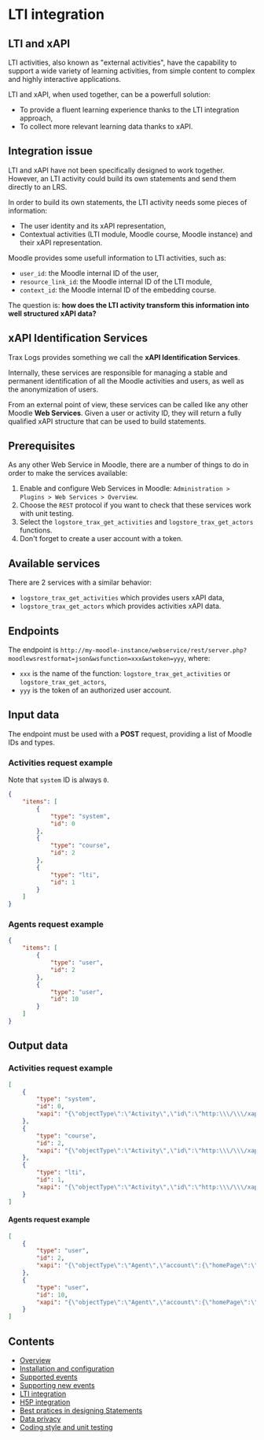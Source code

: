 # LTI integration


## LTI and xAPI

LTI activities, also known as "external activities", have the capability to support a wide variety of learning activities,
from simple content to complex and highly interactive applications.

LTI and xAPI, when used together, can be a powerfull solution:
- To provide a fluent learning experience thanks to the LTI integration approach,
- To collect more relevant learning data thanks to xAPI.


## Integration issue

LTI and xAPI have not been specifically designed to work together. However, an LTI activity could build its own statements and send them directly to an LRS.

In order to build its own statements, the LTI activity needs some pieces of information:

- The user identity and its xAPI representation,
- Contextual activities (LTI module, Moodle course, Moodle instance) and their xAPI representation.

Moodle provides some usefull information to LTI activities, such as:

- `user_id`: the Moodle internal ID of the user,
- `resource_link_id`: the Moodle internal ID of the LTI module,
- `context_id`: the Moodle internal ID of the embedding course.

The question is: **how does the LTI activity transform this information into well structured xAPI data?**


## xAPI Identification Services

Trax Logs provides something we call the **xAPI Identification Services**.

Internally, these services are responsible for managing a stable and permanent identification of all the Moodle activities and users, as well as the anonymization of users.

From an external point of view, these services can be called like any other Moodle **Web Services**. Given a user or activity ID, they will return a fully qualified xAPI structure that can be used to build statements.


## Prerequisites

As any other Web Service in Moodle, there are a number of things to do in order to make the services available:

1. Enable and configure Web Services in Moodle: `Administration > Plugins > Web Services > Overview`.
2. Choose the `REST` protocol if you want to check that these services work with unit testing.
3. Select the `logstore_trax_get_activities` and `logstore_trax_get_actors` functions.
4. Don't forget to create a user account with a token.


## Available services

There are 2 services with a similar behavior: 
- `logstore_trax_get_activities` which provides users xAPI data,
- `logstore_trax_get_actors` which provides activities xAPI data.


## Endpoints

The endpoint is `http://my-moodle-instance/webservice/rest/server.php?moodlewsrestformat=json&wsfunction=xxx&wstoken=yyy`, where:

- `xxx` is the name of the function: `logstore_trax_get_activities` or `logstore_trax_get_actors`,
- `yyy` is the token of an authorized user account.


## Input data

The endpoint must be used with a **POST** request, providing a list of Moodle IDs and types.

### Activities request example

Note that `system` ID is always `0`. 

```json
{
    "items": [
        {
            "type": "system",
            "id": 0
        },
        {
            "type": "course",
            "id": 2
        },
        {
            "type": "lti",
            "id": 1
        }
    ]
}
```

### Agents request example

```json
{
    "items": [
        {
            "type": "user",
            "id": 2
        },
        {
            "type": "user",
            "id": 10
        }
    ]
}
```


## Output data

### Activities request example

```json
[
    {
        "type": "system",
        "id": 0,
        "xapi": "{\"objectType\":\"Activity\",\"id\":\"http:\\\/\\\/xapi.moodle.test\\\/xapi\\\/activities\\\/system\",\"definition\":{\"type\":\"http:\\\/\\\/vocab.xapi.fr\\\/activities\\\/system\"}}"
    },
    {
        "type": "course",
        "id": 2,
        "xapi": "{\"objectType\":\"Activity\",\"id\":\"http:\\\/\\\/xapi.moodle.test\\\/xapi\\\/activities\\\/course\\\/8acfd7a3-2490-40c8-9b61-ec65d518f7da\",\"definition\":{\"type\":\"http:\\\/\\\/vocab.xapi.fr\\\/activities\\\/course\"}}"
    },
    {
        "type": "lti",
        "id": 1,
        "xapi": "{\"objectType\":\"Activity\",\"id\":\"http:\\\/\\\/xapi.moodle.test\\\/xapi\\\/activities\\\/lti\\\/e403e7ee-4cdd-4d25-b7d9-5de3569a1cc2\",\"definition\":{\"type\":\"http:\\\/\\\/vocab.xapi.fr\\\/activities\\\/external-activity\"}}"
    }
]
```

#### Agents request example

```json
[
    {
        "type": "user",
        "id": 2,
        "xapi": "{\"objectType\":\"Agent\",\"account\":{\"homePage\":\"http:\\\/\\\/xapi.moodle.test\",\"name\":\"23a5bb2e-80c5-464a-8472-632261df912d\"}}"
    },
    {
        "type": "user",
        "id": 10,
        "xapi": "{\"objectType\":\"Agent\",\"account\":{\"homePage\":\"http:\\\/\\\/xapi.moodle.test\",\"name\":\"564642e-80c5-464a-8472-632264564564\"}}"
    }
]
```


## Contents

* [Overview](../README.md)
* [Installation and configuration](install.md)
* [Supported events](events.md)
* [Supporting new events](extend.md)
* [LTI integration](lti.md)
* [H5P integration](h5p.md)
* [Best pratices in designing Statements](best-practices.md)
* [Data privacy](privacy.md)
* [Coding style and unit testing](test.md)
